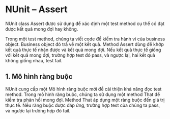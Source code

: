 NUnit – Assert 
=====================
NUnit class Assert được sử dụng để xác định một test method cụ thể có đạt được kết quả mong đợi hay không.

Trong một test method, chúng ta viết code để kiểm tra hành vi của business object. Business object đó trả về một kết quả. 
Method Assert dùng để khớp kết quả thực tế nhận được và kết quả mong đợi. Nếu kết quả thực tế giống với kết quả mong đợi, trường hợp test đó pass, và ngược lại,
hai kết quả không giống nhau, test fail.

## 1. Mô hình ràng buộc
NUnit cung cấp một Mô hình ràng buộc mới để cải thiện khả năng đọc test method. Trong mô hình ràng buộc, chúng ta sử dụng một method That để kiểm tra phản hồi mong đợi.
Method That áp dụng một ràng buộc đến giá trị thực tế. Nếu ràng buộc được đáp ứng, trường hợp test của chúng ta pass, và ngược lại trường hợp đó fail.
